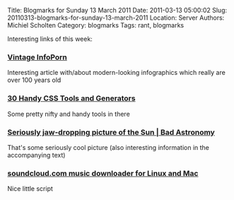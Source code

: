 Title: Blogmarks for Sunday 13 March 2011
Date: 2011-03-13 05:00:02
Slug: 20110313-blogmarks-for-sunday-13-march-2011
Location: Server
Authors: Michiel Scholten
Category: blogmarks
Tags: rant, blogmarks

<p>Interesting links of this week:</p>
<h3><a href="http://www.informationisbeautiful.net/2011/vintage-infoporn-no-1/">Vintage InfoPorn</a></h3>
<p>Interesting article with/about modern-looking infographics which really are over 100 years old</p>
<h3><a href="http://www.designerterminal.com/recources/css/css-tools-generators.html">30  Handy CSS Tools and Generators</a></h3>
<p>Some pretty nifty and handy tools in there</p>
<h3><a href="http://blogs.discovermagazine.com/badastronomy/2011/03/08/seriously-jaw-dropping-picture-of-the-sun/">Seriously jaw-dropping picture of the Sun | Bad Astronomy</a></h3>
<p>That's some seriously cool picture (also interesting information in the accompanying text)</p>
<h3><a href="http://360percents.com/posts/soundcloud-com-music-downloader-for-linux/">soundcloud.com music downloader for Linux and Mac</a></h3>
<p>Nice little script</p>
